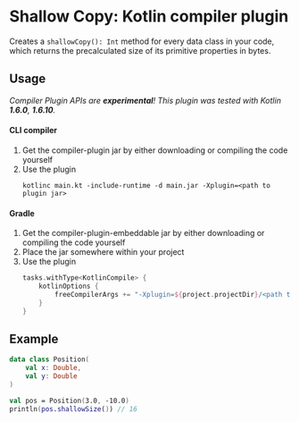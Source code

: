 # Shallow Copy: Kotlin compiler plugin

Creates a `shallowCopy(): Int` method for every data class in your code, which returns the precalculated size of its
primitive properties in bytes.

## Usage

_Compiler Plugin APIs are **experimental**! This plugin was tested with Kotlin **1.6.0**, **1.6.10**._

#### CLI compiler

1. Get the compiler-plugin jar by either downloading or compiling the code yourself
2. Use the plugin
    ```shell
    kotlinc main.kt -include-runtime -d main.jar -Xplugin=<path to plugin jar>
    ```
   
#### Gradle

1. Get the compiler-plugin-embeddable jar by either downloading or compiling the code yourself
2. Place the jar somewhere within your project
3. Use the plugin
    ```kotlin
   tasks.withType<KotlinCompile> {
        kotlinOptions {
            freeCompilerArgs += "-Xplugin=${project.projectDir}/<path to plugin jar>"
        }
    }
   ```

## Example

```kotlin
data class Position(
    val x: Double,
    val y: Double
)

val pos = Position(3.0, -10.0)
println(pos.shallowSize()) // 16
```